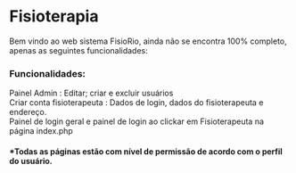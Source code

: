 # Fisioterapia
Bem vindo ao web sistema FisioRio, ainda não se encontra 100% completo,<br> apenas as seguintes funcionalidades:
<h3>Funcionalidades:</h3>

Painel Admin : Editar; criar e excluir usuários<br>
Criar conta fisioterapeuta : Dados de login, dados do fisioterapeuta e endereço.<br>
Painel de login geral e painel de login ao clickar em Fisioterapeuta na página index.php

<h4>*Todas as páginas estão com nível de permissão de acordo com o perfil do usuário. </h4>
